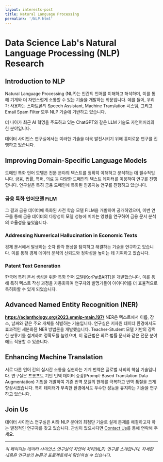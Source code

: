 ```yaml
---
layout: interests-post
title: Natural Language Processing
permalink: '/NLP.html'
---
```


# Data Science Lab's Natural Language Processing (NLP) Research

## Introduction to NLP

Natural Language Processing (NLP)는 인간의 언어를 이해하고 해석하며, 이를 통해 기계와 더 자연스럽게 소통할 수 있는 기술을 개발하는 학문입니다. 예를 들어, 우리가 사용하는 스마트폰의 Speech Assistant, Machine Translation 시스템, 그리고 Email Spam Filter 모두 NLP 기술에 기반하고 있습니다. 

더 나아가 최근 AI 혁명을 주도하고 있는 ChatGPT와 같은 LLM 기술도 자연어처리의 한 분야입니다.

데이터 사이언스 연구실에서는 이러한 기술을 더욱 발전시키기 위해 흥미로운 연구를 진행하고 있습니다.

## Improving Domain-Specific Language Models

도메인 특화 언어 모델은 전문 분야의 텍스트를 정확히 이해하고 분석하는 데 필수적입니다. 금융, 법률, 특허, 의료 등 다양한 도메인의 텍스트 데이터를 이용하여 연구를 진행합니다. 연구실은 특히 금융 도메인에 특화된 인공지능 연구를 진행하고 있습니다. 

### 금융 특화 언어모델 FiLM
그 결과 금융 데이터에 특화된 사전 학습 모델 FiLM을 개발하여 공개하였으며, 이번 연구를 통해 금융 데이터의 다양성이 모델 성능에 미치는 영향을 연구하여 금융 문서 분석의 효율성을 높였습니다.

### Addressing Numerical Hallucination in Economic Texts

경제 문서에서 발생하는 숫자 환각 현상을 탐지하고 해결하는 기술을 연구하고 있습니다. 이를 통해 경제 데이터 분석의 신뢰도와 정확성을 높이는 데 기여하고 있습니다.

### Patent Text Generation

한국어 특허 문서 생성을 위한 특화 언어 모델(KorPatBART)을 개발했습니다. 이를 통해 특허 텍스트 작성 과정을 자동화하여 연구자와 발명가들이 아이디어를 더 효율적으로 특허화할 수 있게 되었습니다.

## Advanced Named Entity Recognition (NER)
**https://aclanthology.org/2023.emnlp-main.197/**
NER은 텍스트에서 이름, 장소, 날짜와 같은 주요 개체를 식별하는 기술입니다. 연구실은 저자원 데이터 환경에서도 효과적인 세분화된 NER 방법론을 개발했습니다. Teacher-Student 모델 기반의 강력한 분류기를 설계하여 정확도를 높였으며, 이 접근법은 의료·법률 문서와 같은 전문 분야에도 적용할 수 있습니다.

## Enhancing Machine Translation

서로 다른 언어 간의 실시간 소통을 실현하는 기계 번역은 글로벌 사회의 핵심 기술입니다. 연구실은 프롬프트 기반 번역 데이터 증강(Prompt-Based Translation Data Augmentation) 기법을 개발하여 기존 번역 모델의 한계를 극복하고 번역 품질을 크게 향상시켰습니다. 특히 데이터가 부족한 환경에서도 우수한 성능을 유지하는 기술을 연구하고 있습니다.



## Join Us

데이터 사이언스 연구실은 AI와 NLP 분야의 최첨단 기술로 실제 문제를 해결하고자 하는 열정적인 연구자를 찾고 있습니다. 관심이 있으시다면 [Contact Us](https://dsl.hanyang.ac.kr/contact)를 통해 연락해 주세요.

---

*이 페이지는 데이터 사이언스 연구실의 자연어 처리(NLP) 연구를 소개합니다. 자세한 내용은 연구실의 논문과 프로젝트에서 확인하실 수 있습니다.*
